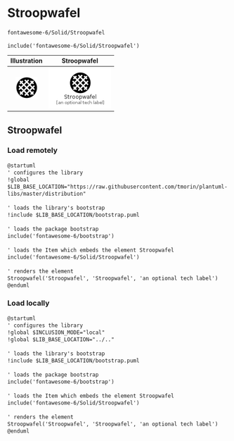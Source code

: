 # Stroopwafel


```text
fontawesome-6/Solid/Stroopwafel
```

```text
include('fontawesome-6/Solid/Stroopwafel')
```



| Illustration | Stroopwafel |
| :---: | :---: |
| ![illustration for Illustration](../../fontawesome-6/Solid/Stroopwafel.png) | ![illustration for Stroopwafel](../../fontawesome-6/Solid/Stroopwafel.Local.png) |




## Stroopwafel

### Load remotely
```plantuml
@startuml
' configures the library
!global $LIB_BASE_LOCATION="https://raw.githubusercontent.com/tmorin/plantuml-libs/master/distribution"

' loads the library's bootstrap
!include $LIB_BASE_LOCATION/bootstrap.puml

' loads the package bootstrap
include('fontawesome-6/bootstrap')

' loads the Item which embeds the element Stroopwafel
include('fontawesome-6/Solid/Stroopwafel')

' renders the element
Stroopwafel('Stroopwafel', 'Stroopwafel', 'an optional tech label')
@enduml
```

### Load locally
```plantuml
@startuml
' configures the library
!global $INCLUSION_MODE="local"
!global $LIB_BASE_LOCATION="../.."

' loads the library's bootstrap
!include $LIB_BASE_LOCATION/bootstrap.puml

' loads the package bootstrap
include('fontawesome-6/bootstrap')

' loads the Item which embeds the element Stroopwafel
include('fontawesome-6/Solid/Stroopwafel')

' renders the element
Stroopwafel('Stroopwafel', 'Stroopwafel', 'an optional tech label')
@enduml
```

